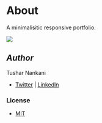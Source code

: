 # About

A minimalisitic responsive portfolio.

![](image/README/about-demo.)

## *Author*

Tushar Nankani

- [Twitter](https://twitter.com/tusharnankanii) | [LinkedIn](https://www.linkedin.com/in/tusharnankani/)

### License

- [MIT](LICENSE)
